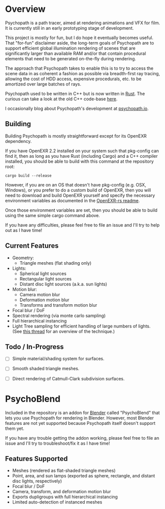 # Overview

Psychopath is a path tracer, aimed at rendering animations and VFX for
film.  It is currently still in an early prototyping stage of development.

This project is mostly for fun, but I do hope it eventually becomes useful.
That "for-fun" disclaimer aside, the long-term goals of Psychopath are to
support efficient global illumination rendering of scenes that are
significantly larger than available RAM and/or that contain procedural elements
that need to be generated on-the-fly during rendering.

The approach that Psychopath takes to enable this is to try to access the scene
data in as coherent a fashion as possible via breadth-first ray tracing,
allowing the cost of HDD access, expensive procedurals, etc. to be amortized
over large batches of rays.

Psychopath used to be written in C++ but is now written in [Rust](https://www.rust-lang.org).
The curious can take a look at the old C++ code-base [here](https://github.com/cessen/psychopath_cpp).

I occasionally blog about Psychopath's development at [psychopath.io](http://psychopath.io).

## Building
Building Psychopath is mostly straightforward except for its OpenEXR dependency.

If you have OpenEXR 2.2 installed on your system such that pkg-config can find
it, then as long as you have Rust (including Cargo) and a C++ compiler
installed, you should be able to build with this command at the repository
root:

```
cargo build --release
```

However, if you are on an OS that doesn't have pkg-config (e.g. OSX, Windows),
or you prefer to do a custom build of OpenEXR, then you will need to download
and build OpenEXR yourself and specify the necessary environment variables as
documented in the [OpenEXR-rs readme](https://github.com/cessen/openexr-rs/blob/master/README.md).

Once those environment variables are set, then you should be able to build using
the same simple cargo command above.

If you have any difficulties, please feel free to file an issue and I'll try to
help out as I have time!

## Current Features
- Geometry:
  - Triangle meshes (flat shading only)
- Lights:
  - Spherical light sources
  - Rectangular light sources
  - Distant disc light sources (a.k.a. sun lights)
- Motion blur:
  - Camera motion blur
  - Deformation motion blur
  - Transforms and transform motion blur
- Focal blur / DoF
- Spectral rendering (via monte carlo sampling)
- Full hierarchical instancing
- Light Tree sampling for efficient handling of large numbers of lights. (See [this thread](http://ompf2.com/viewtopic.php?f=3&t=1938) for an overview of the technique.)

## Todo / In-Progress
- [ ] Simple material/shading system for surfaces.
- [ ] Smooth shaded triangle meshes.
- [ ] Direct rendering of Catmull-Clark subdivision surfaces.


# PsychoBlend

Included in the repository is an addon for [Blender](http://www.blender.org)
called "PsychoBlend" that lets you use Psychopath for rendering in Blender.
However, most Blender features are not yet supported because Psychopath itself
doesn't support them yet.

If you have any trouble getting the addon working, please feel free to file an
issue and I'll try to troubleshoot/fix it as I have time!

## Features Supported
- Meshes (rendered as flat-shaded triangle meshes)
- Point, area, and sun lamps (exported as sphere, rectangle, and distant disc lights, respectively)
- Focal blur / DoF
- Camera, transform, and deformation motion blur
- Exports dupligroups with full hierarchical instancing
- Limited auto-detection of instanced meshes